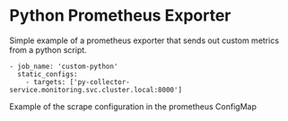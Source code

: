 # Python Prometheus Exporter

Simple example of a prometheus exporter that sends out custom metrics from a python script.

```
- job_name: 'custom-python'
  static_configs:
    - targets: ['py-collector-service.monitoring.svc.cluster.local:8000']
```
Example of the scrape configuration in the prometheus ConfigMap